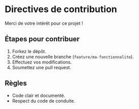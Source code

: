 # Directives de contribution

Merci de votre intérêt pour ce projet !

## Étapes pour contribuer
1. Forkez le dépôt.
2. Créez une nouvelle branche (`feature/ma-fonctionnalite`).
3. Effectuez vos modifications.
4. Soumettez une pull request.

## Règles
- Code clair et documenté.
- Respect du code de conduite.
